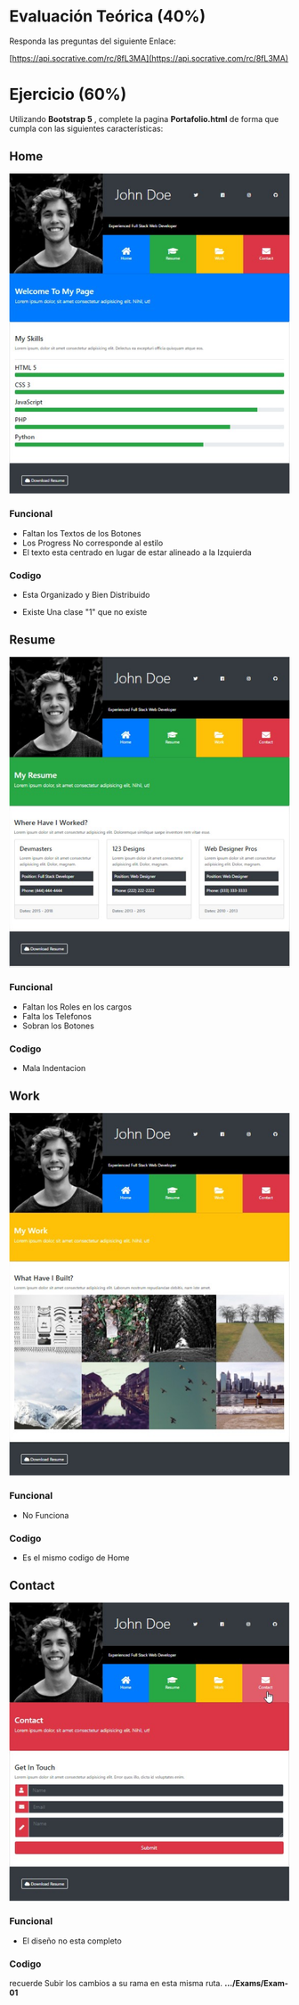 # Evaluación Teórica (40%)
Responda las preguntas del siguiente Enlace:

[https://api.socrative.com/rc/8fL3MA](https://api.socrative.com/rc/8fL3MA)

# Ejercicio (60%)
Utilizando **Bootstrap 5** , complete la pagina **Portafolio.html** de forma que cumpla con las siguientes características:

## Home
![Home](https://github.com/Jucer74/WebDevelopment/blob/main/Exams/Exam-01/Plantillas/Home.jpg)


### Funcional
- Faltan los Textos de los Botones
- Los Progress No corresponde al estilo
- El texto esta centrado en lugar de estar alineado a la Izquierda
### Codigo
+ Esta Organizado y Bien Distribuido
- Existe Una clase "1" que no existe

## Resume
![Resume](https://github.com/Jucer74/WebDevelopment/blob/main/Exams/Exam-01/Plantillas/Resume.jpg)

### Funcional
- Faltan los Roles en los cargos
- Falta los Telefonos
- Sobran los Botones

### Codigo
- Mala Indentacion
## Work
![Work](https://github.com/Jucer74/WebDevelopment/blob/main/Exams/Exam-01/Plantillas/Work.jpg)

### Funcional
- No Funciona

### Codigo
- Es el mismo codigo de Home
## Contact
![Contact](https://github.com/Jucer74/WebDevelopment/blob/main/Exams/Exam-01/Plantillas/Contact.jpg)

### Funcional
- El diseño no esta completo
### Codigo

recuerde Subir los cambios a su rama en esta misma ruta.
**.../Exams/Exam-01**